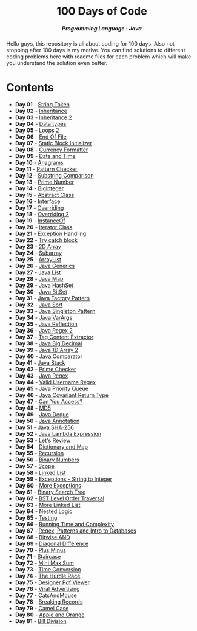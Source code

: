 <h1 align="center"> 
100 Days of Code
</h1>
<h5 align="center">
Programming Language : Java
</h5>

<h8>
Hello guys, this repository is all about coding for 100 days.
Also not stopping after 100 days is my motive.
You can find solutions to different coding problems here with readme files for each problem which will make you understand the solution even better.
</h8>

# Contents

- <b>Day 01</b> - [String Token](https://github.com/AdityaNair07/100-Days-Of-Code/tree/main/Day%2001)
- <b>Day 02</b> - [Inheritance](https://github.com/AdityaNair07/100-Days-Of-Code/tree/main/Day%2002)
- <b>Day 03</b> - [Inheritance 2](https://github.com/AdityaNair07/100-Days-Of-Code/tree/main/Day%2003)
- <b>Day 04</b> - [Data types](https://github.com/AdityaNair07/100-Days-Of-Code/tree/main/Day%2004)
- <b>Day 05</b> - [Loops 2](https://github.com/AdityaNair07/100-Days-Of-Code/tree/main/Day%2005)
- <b>Day 06</b> - [End Of File](https://github.com/AdityaNair07/100-Days-Of-Code/tree/main/Day%2006)
- <b>Day 07</b> - [Static Block Initializer](https://github.com/AdityaNair07/100-Days-Of-Code/tree/main/Day%2007)
- <b>Day 08</b> - [Currency Formatter](https://github.com/AdityaNair07/100-Days-Of-Code/tree/main/Day%2008)
- <b>Day 09</b> - [Date and Time](https://github.com/AdityaNair07/100-Days-Of-Code/tree/main/Day%2009)
- <b>Day 10</b> - [Anagrams](https://github.com/AdityaNair07/100-Days-Of-Code/tree/main/Day%2010)
- <b>Day 11</b> - [Pattern Checker](https://github.com/AdityaNair07/100-Days-Of-Code/tree/main/Day%2011)
- <b>Day 12</b> - [Substring Comparison](https://github.com/AdityaNair07/100-Days-Of-Code/tree/main/Day%2012)
- <b>Day 13</b> - [Prime Number](https://github.com/AdityaNair07/100-Days-Of-Code/tree/main/Day%2013)
- <b>Day 14</b> - [BigInteger](https://github.com/AdityaNair07/100-Days-Of-Code/tree/main/Day%2014)
- <b>Day 15</b> - [Abstract Class](https://github.com/AdityaNair07/100-Days-Of-Code/tree/main/Day%2015)
- <b>Day 16</b> - [Interface](https://github.com/AdityaNair07/100-Days-Of-Code/tree/main/Day%2016)
- <b>Day 17</b> - [Overriding](https://github.com/AdityaNair07/100-Days-Of-Code/tree/main/Day%2017)
- <b>Day 18</b> - [Overriding 2](https://github.com/AdityaNair07/100-Days-Of-Code/tree/main/Day%2018)
- <b>Day 19</b> - [InstanceOf](https://github.com/AdityaNair07/100-Days-Of-Code/tree/main/Day%2019)
- <b>Day 20</b> - [Iterator Class](https://github.com/AdityaNair07/100-Days-Of-Code/tree/main/Day%2020)
- <b>Day 21</b> - [Exception Handling](https://github.com/AdityaNair07/100-Days-Of-Code/tree/main/Day%2021)
- <b>Day 22</b> - [Try catch block](https://github.com/AdityaNair07/100-Days-Of-Code/tree/main/Day%2022)
- <b>Day 23</b> - [2D Array](https://github.com/AdityaNair07/100-Days-Of-Code/tree/main/Day%2023)
- <b>Day 24</b> - [Subarray](https://github.com/AdityaNair07/100-Days-Of-Code/tree/main/Day%2024)
- <b>Day 25</b> - [ArrayList](https://github.com/AdityaNair07/100-Days-Of-Code/tree/main/Day%2025)
- <b>Day 26</b> - [Java Generics](https://github.com/AdityaNair07/100-Days-Of-Code/tree/main/Day%2026)
- <b>Day 27</b> - [Java List](https://github.com/AdityaNair07/100-Days-Of-Code/tree/main/Day%2027)
- <b>Day 28</b> - [Java Map](https://github.com/AdityaNair07/100-Days-Of-Code/tree/main/Day%2028)
- <b>Day 29</b> - [Java HashSet](https://github.com/AdityaNair07/100-Days-Of-Code/tree/main/Day%2029)
- <b>Day 30</b> - [Java BitSet](https://github.com/AdityaNair07/100-Days-Of-Code/tree/main/Day%2030)
- <b>Day 31</b> - [Java Factory Pattern](https://github.com/AdityaNair07/100-Days-Of-Code/tree/main/Day%2031)
- <b>Day 32</b> - [Java Sort](https://github.com/AdityaNair07/100-Days-Of-Code/tree/main/Day%2032)
- <b>Day 33</b> - [Java Singleton Pattern](https://github.com/AdityaNair07/100-Days-Of-Code/tree/main/Day%2033)
- <b>Day 34</b> - [Java VarArgs](https://github.com/AdityaNair07/100-Days-Of-Code/tree/main/Day%2034)
- <b>Day 35</b> - [Java Reflection](https://github.com/AdityaNair07/100-Days-Of-Code/tree/main/Day%2035)
- <b>Day 36</b> - [Java Regex 2](https://github.com/AdityaNair07/100-Days-Of-Code/tree/main/Day%2036)
- <b>Day 37</b> - [Tag Content Extractor](https://github.com/AdityaNair07/100-Days-Of-Code/tree/main/Day%2037)
- <b>Day 38</b> - [Java Big Decimal](https://github.com/AdityaNair07/100-Days-Of-Code/tree/main/Day%2038)
- <b>Day 39</b> - [Java 1D Array 2](https://github.com/AdityaNair07/100-Days-Of-Code/tree/main/Day%2039)
- <b>Day 40</b> - [Java Comparator](https://github.com/AdityaNair07/100-Days-Of-Code/tree/main/Day%2040)
- <b>Day 41</b> - [Java Stack](https://github.com/AdityaNair07/100-Days-Of-Code/tree/main/Day%2041)
- <b>Day 42</b> - [Prime Checker](https://github.com/AdityaNair07/100-Days-Of-Code/tree/main/Day%2042)
- <b>Day 43</b> - [Java Regex](https://github.com/AdityaNair07/100-Days-Of-Code/tree/main/Day%2043)
- <b>Day 44</b> - [Valid Username Regex](https://github.com/AdityaNair07/100-Days-Of-Code/tree/main/Day%2044)
- <b>Day 45</b> - [Java Priority Queue](https://github.com/AdityaNair07/100-Days-Of-Code/tree/main/Day%2045)
- <b>Day 46</b> - [Java Covariant Return Type](https://github.com/AdityaNair07/100-Days-Of-Code/tree/main/Day%2046)
- <b>Day 47</b> - [Can You Access?](https://github.com/AdityaNair07/100-Days-Of-Code/tree/main/Day%2047)
- <b>Day 48</b> - [MD5](https://github.com/AdityaNair07/100-Days-Of-Code/tree/main/Day%2048)
- <b>Day 49</b> - [Java Deque](https://github.com/AdityaNair07/100-Days-Of-Code/tree/main/Day%2049)
- <b>Day 50</b> - [Java Annotation](https://github.com/AdityaNair07/100-Days-Of-Code/tree/main/Day%2050)
- <b>Day 51</b> - [Java SHA-256](https://github.com/AdityaNair07/100-Days-Of-Code/tree/main/Day%2051)
- <b>Day 52</b> - [Java Lambda Expression](https://github.com/AdityaNair07/100-Days-Of-Code/tree/main/Day%2052)
- <b>Day 53</b> - [Let's Review](https://github.com/AdityaNair07/100-Days-Of-Code/tree/main/Day%2053)
- <b>Day 54</b> - [Dictionary and Map](https://github.com/AdityaNair07/100-Days-Of-Code/tree/main/Day%2054)
- <b>Day 55</b> - [Recursion](https://github.com/AdityaNair07/100-Days-Of-Code/tree/main/Day%2055)
- <b>Day 56</b> - [Binary Numbers](https://github.com/AdityaNair07/100-Days-Of-Code/tree/main/Day%2056)
- <b>Day 57</b> - [Scope](https://github.com/AdityaNair07/100-Days-Of-Code/tree/main/Day%2057)
- <b>Day 58</b> - [Linked List](https://github.com/AdityaNair07/100-Days-Of-Code/tree/main/Day%2058)
- <b>Day 59</b> - [Exceptions - String to Integer](https://github.com/AdityaNair07/100-Days-Of-Code/tree/main/Day%2059)
- <b>Day 60</b> - [More Exceptions](https://github.com/AdityaNair07/100-Days-Of-Code/tree/main/Day%2060)
- <b>Day 61</b> - [Binary Search Tree](https://github.com/AdityaNair07/100-Days-Of-Code/tree/main/Day%2061)
- <b>Day 62</b> - [BST Level Order Traversal](https://github.com/AdityaNair07/100-Days-Of-Code/tree/main/Day%2062)
- <b>Day 63</b> - [More Linked List](https://github.com/AdityaNair07/100-Days-Of-Code/tree/main/Day%2063)
- <b>Day 64</b> - [Nested Logic](https://github.com/AdityaNair07/100-Days-Of-Code/tree/main/Day%2064)
- <b>Day 65</b> - [Testing](https://github.com/AdityaNair07/100-Days-Of-Code/tree/main/Day%2065)
- <b>Day 66</b> - [Running Time and Complexity](https://github.com/AdityaNair07/100-Days-Of-Code/tree/main/Day%2066)
- <b>Day 67</b> - [Regex, Patterns and Intro to Databases](https://github.com/AdityaNair07/100-Days-Of-Code/tree/main/Day%2067)
- <b>Day 68</b> - [Bitwise AND](https://github.com/AdityaNair07/100-Days-Of-Code/tree/main/Day%2068)
- <b>Day 69</b> - [Diagonal Difference](https://github.com/AdityaNair07/100-Days-Of-Code/tree/main/Day%2069)
- <b>Day 70</b> - [Plus Minus](https://github.com/AdityaNair07/100-Days-Of-Code/tree/main/Day%2070)
- <b>Day 71</b> - [Staircase](https://github.com/AdityaNair07/100-Days-Of-Code/tree/main/Day%2071)
- <b>Day 72</b> - [Mini Max Sum](https://github.com/AdityaNair07/100-Days-Of-Code/tree/main/Day%2072)
- <b>Day 73</b> - [Time Conversion](https://github.com/AdityaNair07/100-Days-Of-Code/tree/main/Day%2073)
- <b>Day 74</b> - [The Hurdle Race](https://github.com/AdityaNair07/100-Days-Of-Code/tree/main/Day%2074)
- <b>Day 75</b> - [Designer Pdf Viewer](https://github.com/AdityaNair07/100-Days-Of-Code/tree/main/Day%2075)
- <b>Day 76</b> - [Viral Advertising](https://github.com/AdityaNair07/100-Days-Of-Code/tree/main/Day%2076)
- <b>Day 77</b> - [CatsAndMouse](https://github.com/AdityaNair07/100-Days-Of-Code/tree/main/Day%2077)
- <b>Day 78</b> - [Breaking Records](https://github.com/AdityaNair07/100-Days-Of-Code/tree/main/Day%2078)
- <b>Day 79</b> - [Camel Case](https://github.com/AdityaNair07/100-Days-Of-Code/tree/main/Day%2079)
- <b>Day 80</b> - [Apple and Orange](https://github.com/AdityaNair07/100-Days-Of-Code/tree/main/Day%2080)
- <b>Day 81</b> - [Bill Division](https://github.com/AdityaNair07/100-Days-Of-Code/tree/main/Day%2081)
